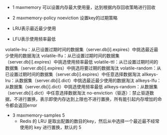 - 1 maxmemory <bytes> 可以设置内存最大使用量，达到根据内存回收策略进行回收

- 2 maxmemory-policy noeviction 设置key的过期策略
- LRU表示最近最少使用
- LFU表示使用频率最低

volatile-lru：从已设置过期时间的数据集（server.db[i].expires）中挑选最近最少使用的数据淘汰
volatile-lfu：从已设置过期时间的数据集（server.db[i].expires）中挑选使用频率最低
volatile-ttl：从已设置过期时间的数据集（server.db[i].expires）中挑选将要过期的数据淘汰
volatile-random：从已设置过期时间的数据集（server.db[i].expires）中任意选择数据淘汰
allkeys-lru：从数据集（server.db[i].dict）中挑选最近最少使用的数据淘汰
allkeys-lfu：从数据集（server.db[i].dict）中挑选使用频率最低
allkeys-random：从数据集（server.db[i].dict）中任意选择数据淘汰
no-enviction（驱逐）：禁止驱逐数据，不进行置换，表示即使内存达到上限也不进行置换，所有能引起内存增加的命令都会返回error


- 3 maxmemory-samples 5
    - Redis 的 LRU 是取出配置的数目的key，然后从中选择一个最近最不经常使用的 key 进行置换，默认的 5